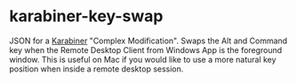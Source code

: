 # karabiner-key-swap
JSON for a [Karabiner](https://karabiner-elements.pqrs.org/docs/) "Complex Modification". Swaps the Alt and Command key when the Remote Desktop Client from Windows App is the foreground window. This is useful on Mac if you would like to use a more natural key position when inside a remote desktop session.

